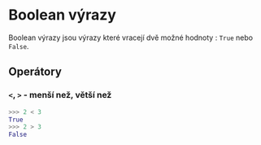# Boolean výrazy

Boolean výrazy jsou výrazy které vracejí dvě možné hodnoty : `True` nebo `False`.

## Operátory

### `<`, `>` - menší než, větší než
```python
>>> 2 < 3
True
>>> 2 > 3
False
```
